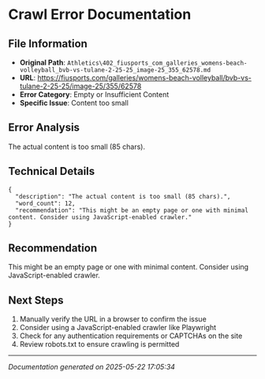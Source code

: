 # Crawl Error Documentation

## File Information
- **Original Path**: `Athletics\402_fiusports_com_galleries_womens-beach-volleyball_bvb-vs-tulane-2-25-25_image-25_355_62578.md`
- **URL**: https://fiusports.com/galleries/womens-beach-volleyball/bvb-vs-tulane-2-25-25/image-25/355/62578
- **Error Category**: Empty or Insufficient Content
- **Specific Issue**: Content too small

## Error Analysis
The actual content is too small (85 chars).

## Technical Details
```
{
  "description": "The actual content is too small (85 chars).",
  "word_count": 12,
  "recommendation": "This might be an empty page or one with minimal content. Consider using JavaScript-enabled crawler."
}
```

## Recommendation
This might be an empty page or one with minimal content. Consider using JavaScript-enabled crawler.

## Next Steps
1. Manually verify the URL in a browser to confirm the issue
2. Consider using a JavaScript-enabled crawler like Playwright
3. Check for any authentication requirements or CAPTCHAs on the site
4. Review robots.txt to ensure crawling is permitted

---
*Documentation generated on 2025-05-22 17:05:34*
